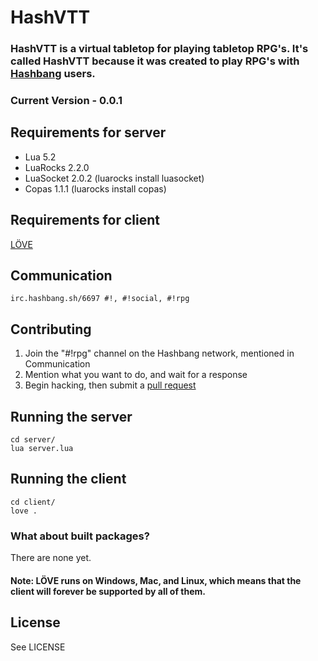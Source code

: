 HashVTT
========

### HashVTT is a virtual tabletop for playing tabletop RPG's. It's called HashVTT because it was created to play RPG's with [Hashbang](http://hashbang.sh/#!) users.

### Current Version - 0.0.1

## Requirements for server
* Lua 5.2
* LuaRocks 2.2.0
* LuaSocket 2.0.2 (luarocks install luasocket)
* Copas 1.1.1 (luarocks install copas)

## Requirements for client
[LÖVE](https://love2d.org/)

## Communication
```
irc.hashbang.sh/6697 #!, #!social, #!rpg
```

## Contributing
1. Join the "#!rpg" channel on the Hashbang network, mentioned in Communication
2. Mention what you want to do, and wait for a response
3. Begin hacking, then submit a [pull request](https://help.github.com/articles/using-pull-requests/)

## Running the server
```
cd server/
lua server.lua
```

## Running the client
```
cd client/
love .
```

### What about built packages?
There are none yet.

#### Note: LÖVE runs on Windows, Mac, and Linux, which means that the client will forever be supported by all of them.

## License
See LICENSE
